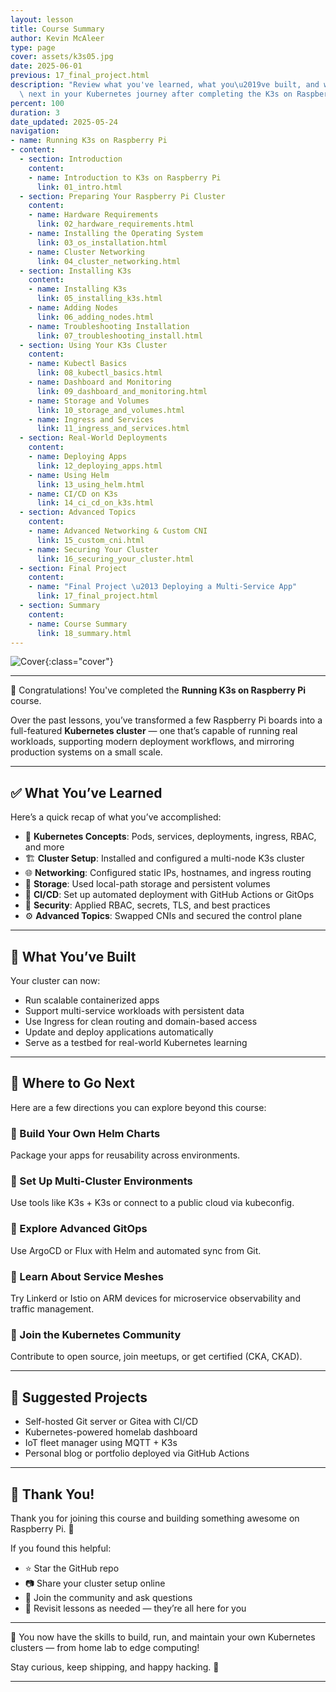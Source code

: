 ```yaml
---
layout: lesson
title: Course Summary
author: Kevin McAleer
type: page
cover: assets/k3s05.jpg
date: 2025-06-01
previous: 17_final_project.html
description: "Review what you've learned, what you\u2019ve built, and where to go\
  \ next in your Kubernetes journey after completing the K3s on Raspberry Pi course."
percent: 100
duration: 3
date_updated: 2025-05-24
navigation:
- name: Running K3s on Raspberry Pi
- content:
  - section: Introduction
    content:
    - name: Introduction to K3s on Raspberry Pi
      link: 01_intro.html
  - section: Preparing Your Raspberry Pi Cluster
    content:
    - name: Hardware Requirements
      link: 02_hardware_requirements.html
    - name: Installing the Operating System
      link: 03_os_installation.html
    - name: Cluster Networking
      link: 04_cluster_networking.html
  - section: Installing K3s
    content:
    - name: Installing K3s
      link: 05_installing_k3s.html
    - name: Adding Nodes
      link: 06_adding_nodes.html
    - name: Troubleshooting Installation
      link: 07_troubleshooting_install.html
  - section: Using Your K3s Cluster
    content:
    - name: Kubectl Basics
      link: 08_kubectl_basics.html
    - name: Dashboard and Monitoring
      link: 09_dashboard_and_monitoring.html
    - name: Storage and Volumes
      link: 10_storage_and_volumes.html
    - name: Ingress and Services
      link: 11_ingress_and_services.html
  - section: Real-World Deployments
    content:
    - name: Deploying Apps
      link: 12_deploying_apps.html
    - name: Using Helm
      link: 13_using_helm.html
    - name: CI/CD on K3s
      link: 14_ci_cd_on_k3s.html
  - section: Advanced Topics
    content:
    - name: Advanced Networking & Custom CNI
      link: 15_custom_cni.html
    - name: Securing Your Cluster
      link: 16_securing_your_cluster.html
  - section: Final Project
    content:
    - name: "Final Project \u2013 Deploying a Multi-Service App"
      link: 17_final_project.html
  - section: Summary
    content:
    - name: Course Summary
      link: 18_summary.html
---
```



![Cover]({{page.cover}}){:class="cover"}

---

🎉 Congratulations! You've completed the **Running K3s on Raspberry Pi** course.

Over the past lessons, you’ve transformed a few Raspberry Pi boards into a full-featured **Kubernetes cluster** — one that’s capable of running real workloads, supporting modern deployment workflows, and mirroring production systems on a small scale.

---

## ✅ What You’ve Learned

Here’s a quick recap of what you’ve accomplished:

- 🧠 **Kubernetes Concepts**: Pods, services, deployments, ingress, RBAC, and more
- 🏗 **Cluster Setup**: Installed and configured a multi-node K3s cluster
- 🌐 **Networking**: Configured static IPs, hostnames, and ingress routing
- 💾 **Storage**: Used local-path storage and persistent volumes
- 🔄 **CI/CD**: Set up automated deployment with GitHub Actions or GitOps
- 🔐 **Security**: Applied RBAC, secrets, TLS, and best practices
- ⚙️ **Advanced Topics**: Swapped CNIs and secured the control plane

---

## 🧱 What You’ve Built

Your cluster can now:

- Run scalable containerized apps
- Support multi-service workloads with persistent data
- Use Ingress for clean routing and domain-based access
- Update and deploy applications automatically
- Serve as a testbed for real-world Kubernetes learning

---

## 🚀 Where to Go Next

Here are a few directions you can explore beyond this course:

### 🔹 Build Your Own Helm Charts

Package your apps for reusability across environments.

### 🔹 Set Up Multi-Cluster Environments

Use tools like K3s + K3s or connect to a public cloud via kubeconfig.

### 🔹 Explore Advanced GitOps

Use ArgoCD or Flux with Helm and automated sync from Git.

### 🔹 Learn About Service Meshes

Try Linkerd or Istio on ARM devices for microservice observability and traffic management.

### 🔹 Join the Kubernetes Community

Contribute to open source, join meetups, or get certified (CKA, CKAD).

---

## 🧠 Suggested Projects

- Self-hosted Git server or Gitea with CI/CD
- Kubernetes-powered homelab dashboard
- IoT fleet manager using MQTT + K3s
- Personal blog or portfolio deployed via GitHub Actions

---

## 🧡 Thank You!

Thank you for joining this course and building something awesome on Raspberry Pi. 🎉

If you found this helpful:

- ⭐ Star the GitHub repo
- 📷 Share your cluster setup online
- 💬 Join the community and ask questions
- 🔁 Revisit lessons as needed — they’re all here for you

---

👏 You now have the skills to build, run, and maintain your own Kubernetes clusters — from home lab to edge computing!

Stay curious, keep shipping, and happy hacking. 🚀

---
